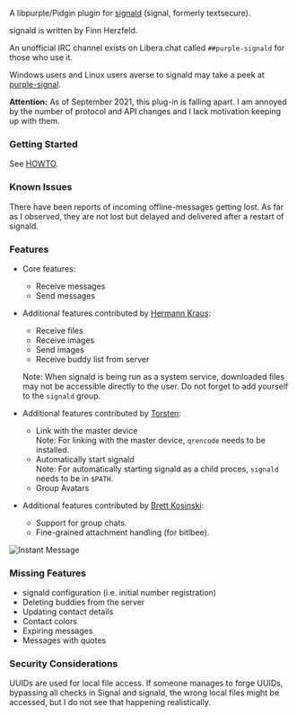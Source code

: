 A libpurple/Pidgin plugin for [signald](https://gitlab.com/signald/signald) (signal, formerly textsecure).

signald is written by Finn Herzfeld.

An unofficial IRC channel exists on Libera.chat called `##purple-signald` for those who use it.

Windows users and Linux users averse to signald may take a peek at [purple-signal](https://github.com/hoehermann/purple-signal).

**Attention:** As of September 2021, this plug-in is falling apart. I am annoyed by the number of protocol and API changes and I lack motivation keeping up with them.

### Getting Started

See [HOWTO](HOWTO.md).

### Known Issues

There have been reports of incoming offline-messages getting lost. As far as I observed, they are not lost but delayed and delivered after a restart of signald.

### Features

* Core features:

  * Receive messages
  * Send messages

* Additional features contributed by [Hermann Kraus](https://github.com/herm/):

  * Receive files
  * Receive images
  * Send images
  * Receive buddy list from server

  Note: When signald is being run as a system service, downloaded files may not be accessible directly to the user. Do not forget to add yourself to the `signald` group.

* Additional features contributed by [Torsten](https://github.com/ttlmax/libpurple-signald):

  * Link with the master device  
    Note: For linking with the master device, `qrencode` needs to be installed.
  * Automatically start signald  
    Note: For automatically starting signald as a child proces, `signald` needs to be in `$PATH`.
  * Group Avatars

* Additional features contributed by [Brett Kosinski](https://github.com/fancypantalons/):

  * Support for group chats.
  * Fine-grained attachment handling (for bitlbee).

![Instant Message](/instant_message.png?raw=true "Instant Message Screenshot")

### Missing Features

* signald configuration (i.e. initial number registration)
* Deleting buddies from the server
* Updating contact details
* Contact colors
* Expiring messages
* Messages with quotes

### Security Considerations

UUIDs are used for local file access. If someone manages to forge UUIDs, bypassing all checks in Signal and signald, the wrong local files might be accessed, but I do not see that happening realistically.
